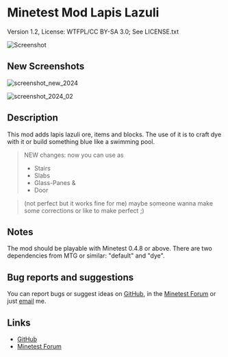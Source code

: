 # Minetest Mod Lapis Lazuli
Version 1.2, License: WTFPL/CC BY-SA 3.0; See LICENSE.txt

![Screenshot](screenshot.high.png)

## New Screenshots

![screenshot_new_2024](https://github.com/RonXTCdaBass/lapis/assets/115949021/5028660f-4d3a-4162-adf7-590688be4f65)

![screenshot_2024_02](https://github.com/RonXTCdaBass/lapis/assets/115949021/4433acc4-b7f6-4b93-8904-d1e45eb9fc77)



## Description
This mod adds lapis lazuli ore, items and blocks. The use of it is to craft dye with it or build something blue like a swimming pool.

> NEW changes: now you can use as
>
> * Stairs
> * Slabs
> * Glass-Panes &
> * Door

> (not perfect but it works fine for me) maybe someone wanna make some corrections or like to make perfect ;)

## Notes
The mod should be playable with Minetest 0.4.8 or above. There are two dependencies from MTG or similar: "default" and "dye".

## Bug reports and suggestions
You can report bugs or suggest ideas on [GitHub](http://github.com/lnj2/lapis/issues/new), in the [Minetest Forum](http://forum.minetest.net/viewtopic.php?id=11287) or just [email](mailto:git@lnj.li) me.

## Links
* [GitHub](http://github.com/lnj2/lapis/)
* [Minetest Forum](http://forum.minetest.net/viewtopic.php?id=11287)

